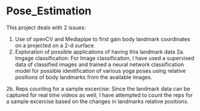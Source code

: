 # Pose_Estimation

This project deals with 2 issues: 
1. Use of openCV and Mediapipe to first gain body landmark coordinates on a projected on a 2-d surface.
2. Exploration of possible applications of having this landmark data
  2a. Imgage classification:
     For Image classification, I have used a supervised data of classified images and trained a neural network classification model for possible identification of        various yoga poses using relative positions of body landmarks from the available images.
  
  2b. Reps counting for a sample excercise:
     Since the landmark data can be captured for real time videos as well, I have attempted to count the reps for a sample excercise based on the changes in              landmarks relative positions.
    
    
  
  
  
 



